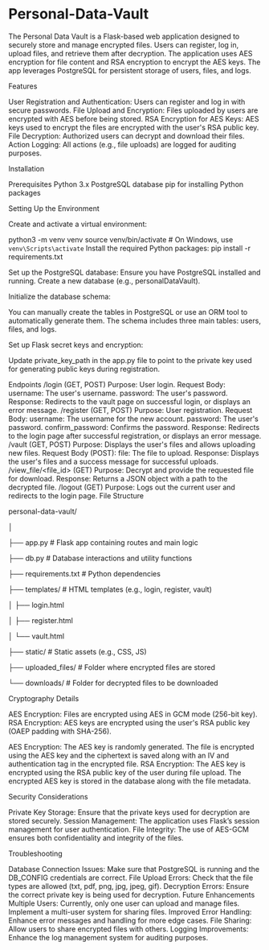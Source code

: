 # Personal-Data-Vault
The Personal Data Vault is a Flask-based web application designed to securely store and manage encrypted files. Users can register, log in, upload files, and retrieve them after decryption. The application uses AES encryption for file content and RSA encryption to encrypt the AES keys. The app leverages PostgreSQL for persistent storage of users, files, and logs.

Features

User Registration and Authentication: Users can register and log in with secure passwords.
File Upload and Encryption: Files uploaded by users are encrypted with AES before being stored.
RSA Encryption for AES Keys: AES keys used to encrypt the files are encrypted with the user's RSA public key.
File Decryption: Authorized users can decrypt and download their files.
Action Logging: All actions (e.g., file uploads) are logged for auditing purposes.

Installation

Prerequisites
Python 3.x
PostgreSQL database
pip for installing Python packages

Setting Up the Environment

Create and activate a virtual environment:

python3 -m venv venv
source venv/bin/activate  # On Windows, use `venv\Scripts\activate`
Install the required Python packages:
pip install -r requirements.txt

Set up the PostgreSQL database:
Ensure you have PostgreSQL installed and running.
Create a new database (e.g., personalDataVault).

Initialize the database schema:

You can manually create the tables in PostgreSQL or use an ORM tool to automatically generate them. The schema includes three main tables: users, files, and logs.

Set up Flask secret keys and encryption:

Update private_key_path in the app.py file to point to the private key used for generating public keys during registration.


Endpoints
/login (GET, POST)
Purpose: User login.
Request Body:
username: The user's username.
password: The user's password.
Response: Redirects to the vault page on successful login, or displays an error message.
/register (GET, POST)
Purpose: User registration.
Request Body:
username: The username for the new account.
password: The user's password.
confirm_password: Confirms the password.
Response: Redirects to the login page after successful registration, or displays an error message.
/vault (GET, POST)
Purpose: Displays the user's files and allows uploading new files.
Request Body (POST):
file: The file to upload.
Response: Displays the user's files and a success message for successful uploads.
/view_file/<file_id> (GET)
Purpose: Decrypt and provide the requested file for download.
Response: Returns a JSON object with a path to the decrypted file.
/logout (GET)
Purpose: Logs out the current user and redirects to the login page.
File Structure

personal-data-vault/

│

├── app.py                # Flask app containing routes and main logic

├── db.py                 # Database interactions and utility functions

├── requirements.txt      # Python dependencies

├── templates/            # HTML templates (e.g., login, register, vault)

│   ├── login.html

│   ├── register.html

│   └── vault.html

├── static/               # Static assets (e.g., CSS, JS)

├── uploaded_files/       # Folder where encrypted files are stored

└── downloads/            # Folder for decrypted files to be downloaded

Cryptography Details

AES Encryption: Files are encrypted using AES in GCM mode (256-bit key).
RSA Encryption: AES keys are encrypted using the user's RSA public key (OAEP padding with SHA-256).

AES Encryption:
The AES key is randomly generated.
The file is encrypted using the AES key and the ciphertext is saved along with an IV and authentication tag in the encrypted file.
RSA Encryption:
The AES key is encrypted using the RSA public key of the user during file upload.
The encrypted AES key is stored in the database along with the file metadata.

Security Considerations

Private Key Storage: Ensure that the private keys used for decryption are stored securely.
Session Management: The application uses Flask’s session management for user authentication.
File Integrity: The use of AES-GCM ensures both confidentiality and integrity of the files.

Troubleshooting

Database Connection Issues: Make sure that PostgreSQL is running and the DB_CONFIG credentials are correct.
File Upload Errors: Check that the file types are allowed (txt, pdf, png, jpg, jpeg, gif).
Decryption Errors: Ensure the correct private key is being used for decryption.
Future Enhancements
Multiple Users: Currently, only one user can upload and manage files. Implement a multi-user system for sharing files.
Improved Error Handling: Enhance error messages and handling for more edge cases.
File Sharing: Allow users to share encrypted files with others.
Logging Improvements: Enhance the log management system for auditing purposes.
